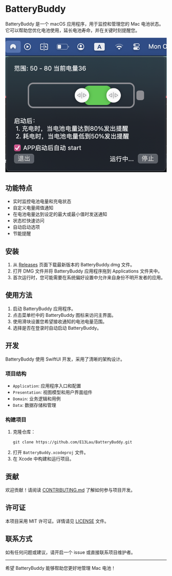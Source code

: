 # BatteryBuddy

BatteryBuddy 是一个 macOS 应用程序，用于监控和管理您的 Mac 电池状态。它可以帮助您优化电池使用，延长电池寿命，并在关键时刻提醒您。

![image1](image1.png)

## 功能特点

- 实时监控电池电量和充电状态
- 自定义电量阈值通知
- 在电池电量达到设定的最大或最小值时发送通知
- 状态栏快速访问
- 自动启动选项
- 节能提醒

## 安装

1. 从 [Releases](https://github.com/E13Lau/BatteryBuddy/releases) 页面下载最新版本的 BatteryBuddy.dmg 文件。
2. 打开 DMG 文件并将 BatteryBuddy 应用程序拖到 Applications 文件夹中。
3. 首次运行时，您可能需要在系统偏好设置中允许来自身份不明开发者的应用。

## 使用方法

1. 启动 BatteryBuddy 应用程序。
2. 点击菜单栏中的 BatteryBuddy 图标来访问主界面。
3. 使用滑块设置您希望接收通知的电池电量范围。
4. 选择是否在登录时自动启动 BatteryBuddy。

## 开发

BatteryBuddy 使用 SwiftUI 开发，采用了清晰的架构设计。

### 项目结构

- `Application`: 应用程序入口和配置
- `Presentation`: 视图模型和用户界面组件
- `Domain`: 业务逻辑和用例
- `Data`: 数据存储和管理

### 构建项目

1. 克隆仓库：
   ```
   git clone https://github.com/E13Lau/BatteryBuddy.git
   ```
2. 打开 `BatteryBuddy.xcodeproj` 文件。
3. 在 Xcode 中构建和运行项目。

## 贡献

欢迎贡献！请阅读 [CONTRIBUTING.md](CONTRIBUTING.md) 了解如何参与项目开发。

## 许可证

本项目采用 MIT 许可证。详情请见 [LICENSE](LICENSE) 文件。

## 联系方式

如有任何问题或建议，请开启一个 issue 或直接联系项目维护者。

---

希望 BatteryBuddy 能够帮助您更好地管理 Mac 电池！
